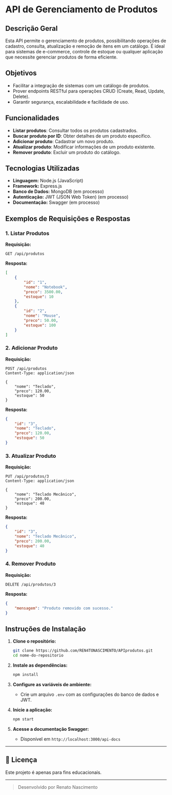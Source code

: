 # API de Gerenciamento de Produtos

## Descrição Geral

Esta API permite o gerenciamento de produtos, possibilitando operações de cadastro, consulta, atualização e remoção de itens em um catálogo. É ideal para sistemas de e-commerce, controle de estoque ou qualquer aplicação que necessite gerenciar produtos de forma eficiente.

## Objetivos

- Facilitar a integração de sistemas com um catálogo de produtos.
- Prover endpoints RESTful para operações CRUD (Create, Read, Update, Delete).
- Garantir segurança, escalabilidade e facilidade de uso.

## Funcionalidades

- **Listar produtos**: Consultar todos os produtos cadastrados.
- **Buscar produto por ID**: Obter detalhes de um produto específico.
- **Adicionar produto**: Cadastrar um novo produto.
- **Atualizar produto**: Modificar informações de um produto existente.
- **Remover produto**: Excluir um produto do catálogo.

## Tecnologias Utilizadas

- **Linguagem:** Node.js (JavaScript)
- **Framework:** Express.js
- **Banco de Dados:** MongoDB (em processo)
- **Autenticação:** JWT (JSON Web Token) (em processo)
- **Documentação:** Swagger (em processo)

## Exemplos de Requisições e Respostas

### 1. Listar Produtos

**Requisição:**
```http
GET /api/produtos
```

**Resposta:**
```json
[
    {
        "id": "1",
        "nome": "Notebook",
        "preco": 3500.00,
        "estoque": 10
    },
    {
        "id": "2",
        "nome": "Mouse",
        "preco": 50.00,
        "estoque": 100
    }
]
```

### 2. Adicionar Produto

**Requisição:**
```http
POST /api/produtos
Content-Type: application/json

{
    "nome": "Teclado",
    "preco": 120.00,
    "estoque": 50
}
```

**Resposta:**
```json
{
    "id": "3",
    "nome": "Teclado",
    "preco": 120.00,
    "estoque": 50
}
```

### 3. Atualizar Produto

**Requisição:**
```http
PUT /api/produtos/3
Content-Type: application/json

{
    "nome": "Teclado Mecânico",
    "preco": 200.00,
    "estoque": 40
}
```

**Resposta:**
```json
{
    "id": "3",
    "nome": "Teclado Mecânico",
    "preco": 200.00,
    "estoque": 40
}
```

### 4. Remover Produto

**Requisição:**
```http
DELETE /api/produtos/3
```

**Resposta:**
```json
{
    "mensagem": "Produto removido com sucesso."
}
```

## Instruções de Instalação

1. **Clone o repositório:**
     ```bash
     git clone https://github.com/REN4TONASCIMENTO/APIprodutos.git
     cd nome-do-repositorio
     ```

2. **Instale as dependências:**
     ```bash
     npm install
     ```

3. **Configure as variáveis de ambiente:**
     - Crie um arquivo `.env` com as configurações do banco de dados e JWT.

4. **Inicie a aplicação:**
     ```bash
     npm start
     ```

5. **Acesse a documentação Swagger:**
     - Disponível em `http://localhost:3000/api-docs`

---
## 📝 Licença

Este projeto é apenas para fins educacionais.

---
> Desenvolvido por Renato Nascimento
